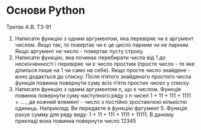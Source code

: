# Основи Python
Третяк А.В. ТЗ-91
1. Написати функцію з одним аргументом, яка перевіряє чи є аргумент числом. Якщо так, то повертає чи є це цисло парним чи не парним. Якщо аргумент не число - повертає пусту строку.
2. Написати функцію, яка починає перебирати числа від 1 до нескінченності і перевіряє чи є число простим (просте число - те яке ділиться лише на 1 чи само на себе). Якщо просте число знайдене - воно додається до списку. Після пʼятого знайденого простого числа функція повинна повернути суму всіх пʼяти простих чисел у списку.
3. Написати функцію з одним аргументом n, що є числом. Функція повинна повернути суму наступного ряду з n чисел 1 + 11 + 111 + 1111 + ...., де кожний елемент - число з постійно зростаючою кількістю одиниць.
Наприклад:
Ви передаєте в функцію фргумент 5.
Функція рахує сумму для ряду виду: 1 + 11 + 111 + 1111 + 11111.
В даному прикладі вона повинна повернути число 12345
